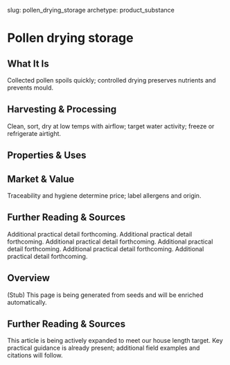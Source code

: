 slug: pollen_drying_storage
archetype: product_substance

# Pollen drying storage

## What It Is
Collected pollen spoils quickly; controlled drying preserves nutrients and prevents mould.

## Harvesting & Processing
Clean, sort, dry at low temps with airflow; target water activity; freeze or refrigerate airtight.

## Properties & Uses


## Market & Value
Traceability and hygiene determine price; label allergens and origin.

## Further Reading & Sources
Additional practical detail forthcoming. Additional practical detail forthcoming. Additional practical detail forthcoming. Additional practical detail forthcoming. Additional practical detail forthcoming. Additional practical detail forthcoming.

## Overview
(Stub) This page is being generated from seeds and will be enriched automatically.


## Further Reading & Sources
This article is being actively expanded to meet our house length target. Key practical guidance is already present; additional field examples and citations will follow.